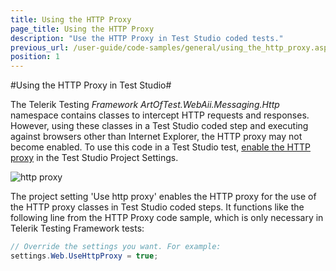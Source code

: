 ```yaml
---
title: Using the HTTP Proxy
page_title: Using the HTTP Proxy
description: "Use the HTTP Proxy in Test Studio coded tests."
previous_url: /user-guide/code-samples/general/using_the_http_proxy.aspx, /user-guide/code-samples/general/using_the_http_proxy
position: 1
---
```

#Using the HTTP Proxy in Test Studio#

The Telerik Testing *Framework ArtOfTest.WebAii.Messaging.Http* namespace contains classes to intercept HTTP requests and responses. However, using these classes in a Test Studio coded step and executing against browsers other than Internet Explorer, the HTTP proxy may not become enabled. To use this code in a Test Studio test, <a href="/features/project-settings/General" target="_blank">enable the HTTP proxy</a> in the Test Studio Project Settings.

![http proxy][1]

The project setting 'Use http proxy' enables the HTTP proxy for the use of the HTTP proxy classes in Test Studio coded steps. It functions like the following line from the HTTP Proxy code sample, which is only necessary in Telerik Testing Framework tests:


```C#
// Override the settings you want. For example:
settings.Web.UseHttpProxy = true;
```


[1]: /img/advanced-topics/coded-samples/general/using-the-http-proxy/fig1.png
